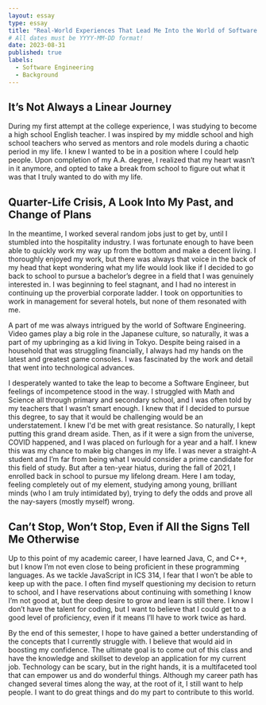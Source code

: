 ```yaml
---
layout: essay
type: essay
title: "Real-World Experiences That Lead Me Into the World of Software Engineering"
# All dates must be YYYY-MM-DD format!
date: 2023-08-31
published: true
labels:
  - Software Engineering
  - Background
---
```


## It’s Not Always a Linear Journey

During my first attempt at the college experience, I was studying to become a high school English teacher. I was inspired by my middle school and high school teachers who served as mentors and role models during a chaotic period in my life. I knew I wanted to be in a position where I could help people. Upon completion of my A.A. degree, I realized that my heart wasn’t in it anymore, and opted to take a break from school to figure out what it was that I truly wanted to do with my life. 

## Quarter-Life Crisis, A Look Into My Past, and Change of Plans

In the meantime, I worked several random jobs just to get by, until I stumbled into the hospitality industry. I was fortunate enough to have been able to quickly work my way up from the bottom and make a decent living. I thoroughly enjoyed my work, but there was always that voice in the back of my head that kept wondering what my life would look like if I decided to go back to school to pursue a bachelor’s degree in a field that I was genuinely interested in. I was beginning to feel stagnant, and I had no interest in continuing up the proverbial corporate ladder. I took on opportunities to work in management for several hotels, but none of them resonated with me. 

A part of me was always intrigued by the world of Software Engineering. Video games play a big role in the Japanese culture, so naturally, it was a part of my upbringing as a kid living in Tokyo. Despite being raised in a household that was struggling financially, I always had my hands on the latest and greatest game consoles. I was fascinated by the work and detail that went into technological advances. 

I desperately wanted to take the leap to become a Software Engineer, but feelings of incompetence stood in the way. I struggled with Math and Science all through primary and secondary school, and I was often told by my teachers that I wasn’t smart enough. I knew that if I decided to pursue this degree, to say that it would be challenging would be an understatement. I knew I'd be met with great resistance. So naturally, I kept putting this grand dream aside. Then, as if it were a sign from the universe, COVID happened, and I was placed on furlough for a year and a half. I knew this was my chance to make big changes in my life. I was never a straight-A student and I’m far from being what I would consider a prime candidate for this field of study. But after a ten-year hiatus, during the fall of 2021, I enrolled back in school to pursue my lifelong dream. Here I am today, feeling completely out of my element, studying among young, brilliant minds (who I am truly intimidated by), trying to defy the odds and prove all the nay-sayers (mostly myself) wrong. 

## Can’t Stop, Won’t Stop, Even if All the Signs Tell Me Otherwise
Up to this point of my academic career, I have learned Java, C, and C++, but I know I’m not even close to being proficient in these programming languages. As we tackle JavaScript in ICS 314, I fear that I won’t be able to keep up with the pace. I often find myself questioning my decision to return to school, and I have reservations about continuing with something I know I’m not good at, but the deep desire to grow and learn is still there. I know I don’t have the talent for coding, but I want to believe that I could get to a good level of proficiency, even if it means I’ll have to work twice as hard. 

By the end of this semester, I hope to have gained a better understanding of the concepts that I currently struggle with. I believe that would aid in boosting my confidence. The ultimate goal is to come out of this class and have the knowledge and skillset to develop an application for my current job. Technology can be scary, but in the right hands, it is a multifaceted tool that can empower us and do wonderful things. Although my career path has changed several times along the way, at the root of it, I still want to help people. I want to do great things and do my part to contribute to this world.
